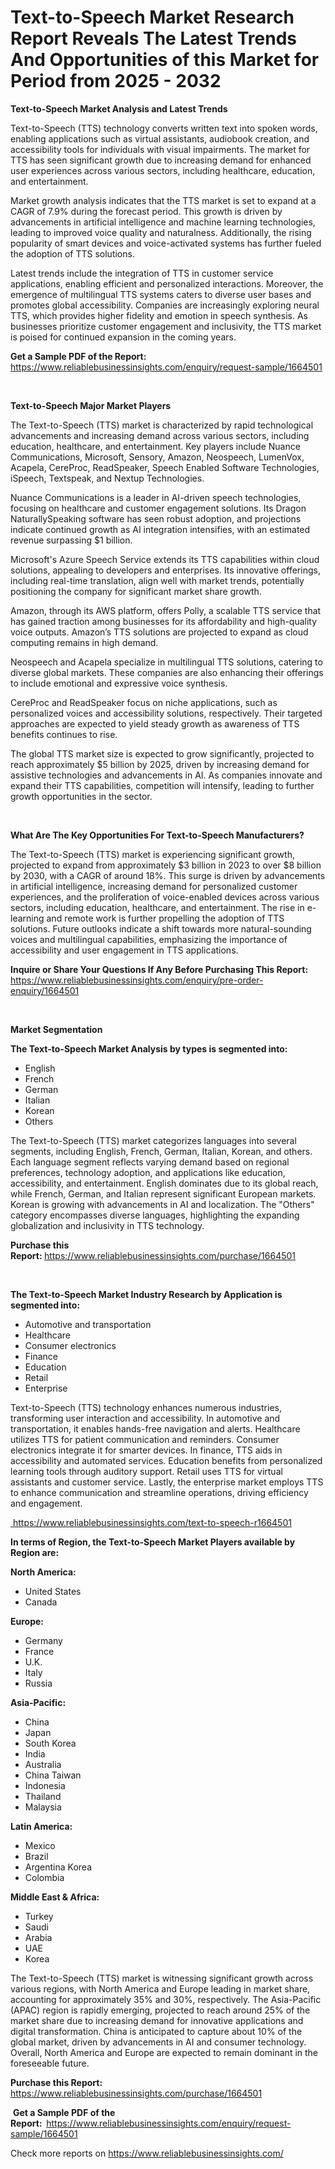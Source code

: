 <p><h1>Text-to-Speech Market Research Report Reveals The Latest Trends And Opportunities of this Market for Period from 2025 - 2032</h1></p><p><strong>Text-to-Speech Market Analysis and Latest Trends</strong></p>
<p><p>Text-to-Speech (TTS) technology converts written text into spoken words, enabling applications such as virtual assistants, audiobook creation, and accessibility tools for individuals with visual impairments. The market for TTS has seen significant growth due to increasing demand for enhanced user experiences across various sectors, including healthcare, education, and entertainment.</p><p>Market growth analysis indicates that the TTS market is set to expand at a CAGR of 7.9% during the forecast period. This growth is driven by advancements in artificial intelligence and machine learning technologies, leading to improved voice quality and naturalness. Additionally, the rising popularity of smart devices and voice-activated systems has further fueled the adoption of TTS solutions.</p><p>Latest trends include the integration of TTS in customer service applications, enabling efficient and personalized interactions. Moreover, the emergence of multilingual TTS systems caters to diverse user bases and promotes global accessibility. Companies are increasingly exploring neural TTS, which provides higher fidelity and emotion in speech synthesis. As businesses prioritize customer engagement and inclusivity, the TTS market is poised for continued expansion in the coming years.</p></p>
<p><strong>Get a Sample PDF of the Report:&nbsp;</strong> <a href="https://www.reliablebusinessinsights.com/enquiry/request-sample/1664501?utm_campaign=2295&utm_medium=2&utm_source=Github&utm_content=ia&utm_term=23032025&utm_id=text-to-speech">https://www.reliablebusinessinsights.com/enquiry/request-sample/1664501</a></p>
<p>&nbsp;</p>
<p><strong>Text-to-Speech Major Market Players</strong></p>
<p><p>The Text-to-Speech (TTS) market is characterized by rapid technological advancements and increasing demand across various sectors, including education, healthcare, and entertainment. Key players include Nuance Communications, Microsoft, Sensory, Amazon, Neospeech, LumenVox, Acapela, CereProc, ReadSpeaker, Speech Enabled Software Technologies, iSpeech, Textspeak, and Nextup Technologies.</p><p>Nuance Communications is a leader in AI-driven speech technologies, focusing on healthcare and customer engagement solutions. Its Dragon NaturallySpeaking software has seen robust adoption, and projections indicate continued growth as AI integration intensifies, with an estimated revenue surpassing $1 billion.</p><p>Microsoft's Azure Speech Service extends its TTS capabilities within cloud solutions, appealing to developers and enterprises. Its innovative offerings, including real-time translation, align well with market trends, potentially positioning the company for significant market share growth.</p><p>Amazon, through its AWS platform, offers Polly, a scalable TTS service that has gained traction among businesses for its affordability and high-quality voice outputs. Amazon’s TTS solutions are projected to expand as cloud computing remains in high demand.</p><p>Neospeech and Acapela specialize in multilingual TTS solutions, catering to diverse global markets. These companies are also enhancing their offerings to include emotional and expressive voice synthesis.</p><p>CereProc and ReadSpeaker focus on niche applications, such as personalized voices and accessibility solutions, respectively. Their targeted approaches are expected to yield steady growth as awareness of TTS benefits continues to rise.</p><p>The global TTS market size is expected to grow significantly, projected to reach approximately $5 billion by 2025, driven by increasing demand for assistive technologies and advancements in AI. As companies innovate and expand their TTS capabilities, competition will intensify, leading to further growth opportunities in the sector.</p></p>
<p>&nbsp;</p>
<p><strong>What Are The Key Opportunities For Text-to-Speech Manufacturers?</strong></p>
<p><p>The Text-to-Speech (TTS) market is experiencing significant growth, projected to expand from approximately $3 billion in 2023 to over $8 billion by 2030, with a CAGR of around 18%. This surge is driven by advancements in artificial intelligence, increasing demand for personalized customer experiences, and the proliferation of voice-enabled devices across various sectors, including education, healthcare, and entertainment. The rise in e-learning and remote work is further propelling the adoption of TTS solutions. Future outlooks indicate a shift towards more natural-sounding voices and multilingual capabilities, emphasizing the importance of accessibility and user engagement in TTS applications.</p></p>
<p><strong>Inquire or Share Your Questions If Any Before Purchasing This Report:</strong> <a href="https://www.reliablebusinessinsights.com/enquiry/pre-order-enquiry/1664501?utm_campaign=2295&utm_medium=2&utm_source=Github&utm_content=ia&utm_term=23032025&utm_id=text-to-speech">https://www.reliablebusinessinsights.com/enquiry/pre-order-enquiry/1664501</a></p>
<p>&nbsp;</p>
<p><strong>Market Segmentation</strong></p>
<p><strong>The Text-to-Speech Market Analysis by types is segmented into:</strong></p>
<p><ul><li>English</li><li>French</li><li>German</li><li>Italian</li><li>Korean</li><li>Others</li></ul></p>
<p><p>The Text-to-Speech (TTS) market categorizes languages into several segments, including English, French, German, Italian, Korean, and others. Each language segment reflects varying demand based on regional preferences, technology adoption, and applications like education, accessibility, and entertainment. English dominates due to its global reach, while French, German, and Italian represent significant European markets. Korean is growing with advancements in AI and localization. The "Others" category encompasses diverse languages, highlighting the expanding globalization and inclusivity in TTS technology.</p></p>
<p><strong>Purchase this Report:&nbsp;</strong><a href="https://www.reliablebusinessinsights.com/purchase/1664501?utm_campaign=2295&utm_medium=2&utm_source=Github&utm_content=ia&utm_term=23032025&utm_id=text-to-speech">https://www.reliablebusinessinsights.com/purchase/1664501</a></p>
<p>&nbsp;</p>
<p><strong>The Text-to-Speech Market Industry Research by Application is segmented into:</strong></p>
<p><ul><li>Automotive and transportation</li><li>Healthcare</li><li>Consumer electronics</li><li>Finance</li><li>Education</li><li>Retail</li><li>Enterprise</li></ul></p>
<p><p>Text-to-Speech (TTS) technology enhances numerous industries, transforming user interaction and accessibility. In automotive and transportation, it enables hands-free navigation and alerts. Healthcare utilizes TTS for patient communication and reminders. Consumer electronics integrate it for smarter devices. In finance, TTS aids in accessibility and automated services. Education benefits from personalized learning tools through auditory support. Retail uses TTS for virtual assistants and customer service. Lastly, the enterprise market employs TTS to enhance communication and streamline operations, driving efficiency and engagement.</p></p>
<p><a href="https://www.reliablebusinessinsights.com/text-to-speech-r1664501?utm_campaign=2295&utm_medium=2&utm_source=Github&utm_content=ia&utm_term=23032025&utm_id=text-to-speech">&nbsp;https://www.reliablebusinessinsights.com/text-to-speech-r1664501</a></p>
<p><strong>In terms of Region, the Text-to-Speech Market Players available by Region are:</strong></p>
<p>
    <p> <strong> North America: </strong>
        <ul>
            <li>United States</li>
            <li>Canada</li>
        </ul>
        </p> 
    <p> <strong> Europe: </strong>
        <ul>
            <li>Germany</li>
            <li>France</li>
            <li>U.K.</li>
            <li>Italy</li>
            <li>Russia</li>
        </ul>
        </p> 
    <p> <strong> Asia-Pacific: </strong>
        <ul>
            <li>China</li>
            <li>Japan</li>
            <li>South Korea</li>
            <li>India</li>
            <li>Australia</li>
            <li>China Taiwan</li>
            <li>Indonesia</li>
            <li>Thailand</li>
            <li>Malaysia</li>
        </ul>
        </p> 
    <p> <strong> Latin America: </strong>
        <ul>
            <li>Mexico</li>
            <li>Brazil</li>
            <li>Argentina Korea</li>
            <li>Colombia</li>
        </ul>
        </p> 
    <p> <strong> Middle East & Africa: </strong>
        <ul>
            <li>Turkey</li>
            <li>Saudi</li>
            <li>Arabia</li>
            <li>UAE</li>
            <li>Korea</li>
        </ul>
    </p>
    </p>
<p><p>The Text-to-Speech (TTS) market is witnessing significant growth across various regions, with North America and Europe leading in market share, accounting for approximately 35% and 30%, respectively. The Asia-Pacific (APAC) region is rapidly emerging, projected to reach around 25% of the market share due to increasing demand for innovative applications and digital transformation. China is anticipated to capture about 10% of the global market, driven by advancements in AI and consumer technology. Overall, North America and Europe are expected to remain dominant in the foreseeable future.</p></p>
<p><strong>Purchase this Report: </strong><a href="https://www.reliablebusinessinsights.com/purchase/1664501?utm_campaign=2295&utm_medium=2&utm_source=Github&utm_content=ia&utm_term=23032025&utm_id=text-to-speech">https://www.reliablebusinessinsights.com/purchase/1664501</a></p>
<p>&nbsp;<strong>Get a Sample PDF of the Report:&nbsp;&nbsp;</strong><a href="https://www.reliablebusinessinsights.com/enquiry/request-sample/1664501?utm_campaign=2295&utm_medium=2&utm_source=Github&utm_content=ia&utm_term=23032025&utm_id=text-to-speech">https://www.reliablebusinessinsights.com/enquiry/request-sample/1664501</a></p>
<p><strong></strong></p>
<p>Check more reports on <a href="https://www.reliablebusinessinsights.com/?utm_campaign=2295&utm_medium=2&utm_source=Github&utm_content=ia&utm_term=23032025&utm_id=text-to-speech">https://www.reliablebusinessinsights.com/</a></p>
